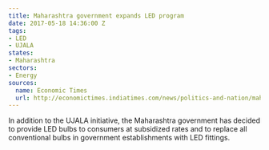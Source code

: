 ```yaml
---
title: Maharashtra government expands LED program
date: 2017-05-18 14:36:00 Z
tags:
- LED
- UJALA
states:
- Maharashtra
sectors:
- Energy
sources:
  name: Economic Times
  url: http://economictimes.indiatimes.com/news/politics-and-nation/maharashtra-government-to-give-led-bulbs-at-subsidised-rate/articleshow/58630833.cms
---
```


In addition to the UJALA initiative, the Maharashtra government has decided to provide LED bulbs to consumers at subsidized rates and to replace all conventional bulbs in government establishments with LED fittings.